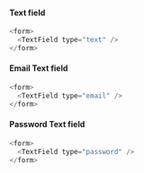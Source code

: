 #### Text field

```js
<form>
  <TextField type="text" />
</form>
```

#### Email Text field

```js
<form>
  <TextField type="email" />
</form>
```

#### Password Text field

```js
<form>
  <TextField type="password" />
</form>
```
